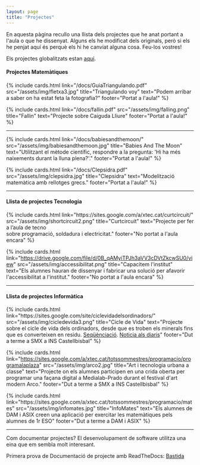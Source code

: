 ```yaml
---
layout: page
title: "Projectes"
---
```


En aquesta pàgina recullo una llista dels projectes que he anat portant a l'aula o que he dissenyat. Alguns els he modificat dels originals, però si els he penjat aquí és perquè els hi he canviat alguna cosa. Feu-los vostres!

Els projectes globalitzats estan [aquí](/globalitzats).

#### Projectes Matemàtiques

<div class="space"/>
<div class="row">
  {% include cards.html link="/docs/GuiaTriangulando.pdf" src="/assets/img/fletxa3.jpg" title="Triangulando voy" text="Podem arribar a saber on ha estat feta la fotografia?" footer="Portat a l'aula!" %}

  {% include cards.html link="/docs/fallin.pdf" src="/assets/img/falling.png" title="Fallin" text="Projecte sobre Caiguda Lliure" footer="Portat a l'aula!" %}

</div>
<hr />

<div class="space"/>
<div class="row">
  {% include cards.html link="/docs/babiesandthemoon/" src="/assets/img/babiesandthemoon.jpg" title="Babies And The Moon" text="Utilitzant el mètode científic, respondre a la pregunta: 'Hi ha més naixements durant la lluna plena?'." footer="Portat a l'aula!" %}

  {% include cards.html link="/docs/Clepsidra.pdf" src="/assets/img/clepsidra.jpg" title="Clepsidra" text="Modelització matemàtica amb rellotges grecs." footer="Portat a l'aula!" %}


</div>
<hr />



#### Llista de projectes Tecnologia
<div class="space"/>
<div class="row">
  {% include cards.html link="https://sites.google.com/a/xtec.cat/curtcircuit/" src="/assets/img/shortcircuit2.png" title="Curtcircuit" text="Projecte per fer a l’aula de tecno <br />sobre programació, soldadura i electricitat." footer="No portat a l'aula encara" %}

  {% include cards.html link="https://drive.google.com/file/d/0B_qAMyiTPJh3aVV3cDVtZkcwSU0/view" src="/assets/img/accessibilitat.png" title="Capacitem l'institut" text="Els alumnes hauran de dissenyar i fabricar una solució per afavorir l'accessibilitat a l'institut." footer="No portat a l'aula encara" %}
</div>

<hr />

#### Llista de projectes Informàtica

<div class="space"/>
<div class="row">
  {% include cards.html link="https://sites.google.com/site/ciclevidadelsordinadors/" src="/assets/img/cicledevida3.png" title="Cicle de Vida" text="Projecte sobre el cicle de vida dels ordinadors, desde que es troben els minerals fins que es converteixen en residu. <a href='https://sites.google.com/a/xtec.cat/totssommestres/cicle-de-vida/sequencia-cicle-de-vida'>Seqüènciació</a>. <a href='https://www.naciodigital.cat/latorredelpalau/noticia/51933/alumnes/institut/castellbisbal/donen/ordinadors/serveis/socials'>Noticia als diaris</a>" footer="Dut a terme a SMX a INS Castellbisbal" %}

  {% include cards.html link="https://sites.google.com/a/xtec.cat/totssommestres/programacio/programalaplaza" src="/assets/img/arco2.jpg" title="Art i tecnologia urbana a classe" text="Projecte on els alumnes participen en una crida oberta per programar una façana digital a Medialab-Prado durant el festival d'art modern Arco." footer="Dut a terme a SMX a INS Castellbisbal" %}

</div>
<div class="space"/>
<div class="row">
  {% include cards.html link="https://sites.google.com/a/xtec.cat/totssommestres/programacio/mates" src="/assets/img/infomates.jpg" title="InfoMates" text="Els alumnes de DAM i ASIX creen una aplicació per exercitar les matemàtiques pels alumnes de 1r ESO" footer="Dut a terme a DAM i ASIX" %}

</div>
<hr />


Com documentar projectes?
El desenvolupament de software utilitza una eina que em sembla molt interesant.

Primera prova de Documentació de projecte amb ReadTheDocs: [Bastida](http://prova-bastida-projecte.readthedocs.io/en/latest/)
